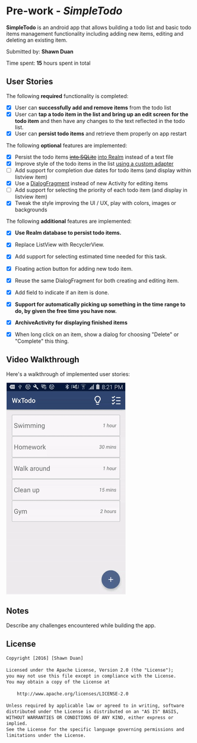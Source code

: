 # Pre-work - *SimpleTodo*

**SimpleTodo** is an android app that allows building a todo list and basic todo items management functionality including adding new items, editing and deleting an existing item.

Submitted by: **Shawn Duan**

Time spent: **15** hours spent in total

## User Stories

The following **required** functionality is completed:

* [X] User can **successfully add and remove items** from the todo list
* [X] User can **tap a todo item in the list and bring up an edit screen for the todo item** and then have any changes to the text reflected in the todo list.
* [X] User can **persist todo items** and retrieve them properly on app restart

The following **optional** features are implemented:

* [X] Persist the todo items ~~[into SQLite](http://guides.codepath.com/android/Persisting-Data-to-the-Device#sqlite)~~ [into Realm](https://realm.io/docs/java/latest/) instead of a text file
* [X] Improve style of the todo items in the list [using a custom adapter](http://guides.codepath.com/android/Using-an-ArrayAdapter-with-ListView)
* [ ] Add support for completion due dates for todo items (and display within listview item)
* [X] Use a [DialogFragment](http://guides.codepath.com/android/Using-DialogFragment) instead of new Activity for editing items
* [ ] Add support for selecting the priority of each todo item (and display in listview item)
* [X] Tweak the style improving the UI / UX, play with colors, images or backgrounds

The following **additional** features are implemented:

* [X] **Use Realm database to persist todo items.**
* [X] Replace ListView with RecyclerView.
* [X] Add support for selecting estimated time needed for this task.
* [X] Floating action button for adding new todo item.
* [X] Reuse the same DialogFragment for both creating and editing item.
* [X] Add field to indicate if an item is done.

* [X] **Support for automatically picking up something in the time range to do, by given the free time you have now.**
* [X] **ArchiveActivity for displaying finished items**
* [X] When long click on an item, show a dialog for choosing "Delete" or "Complete" this thing.

## Video Walkthrough 

Here's a walkthrough of implemented user stories:

<div>
    <img src='https://raw.githubusercontent.com/shawnduan/simpleTodo/master/art/demo.gif' style='border: #f1f1f1 solid 1px'/>
</div>

## Notes

Describe any challenges encountered while building the app.

## License

    Copyright [2016] [Shawn Duan]

    Licensed under the Apache License, Version 2.0 (the "License");
    you may not use this file except in compliance with the License.
    You may obtain a copy of the License at

        http://www.apache.org/licenses/LICENSE-2.0

    Unless required by applicable law or agreed to in writing, software
    distributed under the License is distributed on an "AS IS" BASIS,
    WITHOUT WARRANTIES OR CONDITIONS OF ANY KIND, either express or implied.
    See the License for the specific language governing permissions and
    limitations under the License.
